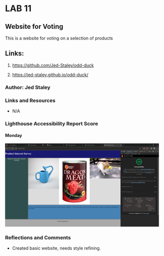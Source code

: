 # LAB 11

## Website for Voting

This is a website for voting on a selection of products

## Links:

1. <https://github.com/Jed-Staley/odd-duck>

2. <https://jed-staley.github.io/odd-duck/>

### Author: Jed Staley

### Links and Resources

* N/A

### Lighthouse Accessibility Report Score

#### Monday

![Lighthouse Monday](<images/screenshots/Lighthouse Monday.png>)

### Reflections and Comments

* Created basic website, needs style refining.
